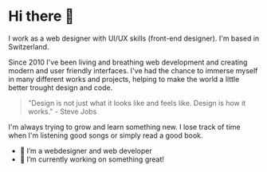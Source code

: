 # Hi there 👋

I work as a web designer with UI/UX skills (front-end designer). I'm based in Switzerland.

Since 2010 I've been living and breathing web development and creating modern and user friendly interfaces. I've had the chance to immerse myself in many different works and projects, helping to make the world a little better trought design and code.

<blockquote>"Design is not just what it looks like and feels like. Design is how it works." - Steve Jobs</blockquote>

I'm always trying to grow and learn something new. I lose track of time when I'm listening good songs or simply read a good book.

- 👀 I’m a webdesigner and web developer
- 🌱 I’m currently working on something great! 
